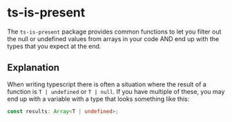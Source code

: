 # ts-is-present

The `ts-is-present` package provides common functions to let you filter out the null or undefined
values from arrays in your code AND end up with the types that you expect at the end.

## Explanation

When writing typescript there is often a situation where the result of a function is
`T | undefined` or `T | null`. If you have multiple of these, you may end up with a variable 
with a type that looks something like this:

``` typescript
const results: Array<T | undefined>;
```
